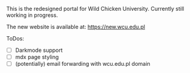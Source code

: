  This is the redesigned portal for Wild Chicken University. Currently still working in progress.

 The new website is available at: https://new.wcu.edu.pl

 ToDos:
 
 - [ ] Darkmode support
 - [ ] mdx page styling
 - [ ] (potentially) email forwarding with wcu.edu.pl domain 
